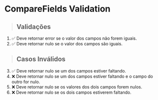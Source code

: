 # CompareFields Validation

> ## Validações
1. ✅ Deve retornar error se o valor dos campos não forem iguais.
2. ✅ Deve retornar nulo se o valor dos campos são iguais.

> ## Casos Inválidos
3. ✅ Deve retornar nulo se um dos campos estiver faltando.
4. ❌ Deve retornar nulo se um dos campos estiver faltando e o campo do outro for nulo.
5. ❌ Deve retornar nulo se os valores dos dois campos forem nulos.
6. ❌ Deve retornar nulo se os dois campos estiverem faltando. 